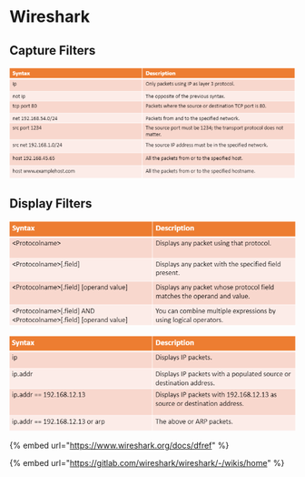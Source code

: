 # Wireshark

## Capture Filters

![basic capture filters](<../../../../.gitbook/assets/image (4) (1) (1) (1) (1) (1) (1).png>)

## Display Filters

![](<../../../../.gitbook/assets/image (3) (1) (1) (1) (1) (1) (1) (1).png>)

![](<../../../../.gitbook/assets/image (1) (1) (1) (1) (1) (1).png>)

{% embed url="https://www.wireshark.org/docs/dfref" %}

{% embed url="https://gitlab.com/wireshark/wireshark/-/wikis/home" %}
